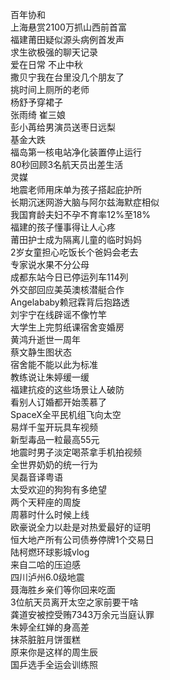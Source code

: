 百年协和  
上海悬赏2100万抓山西前首富  
福建莆田疑似源头病例首发声  
求生欲极强的聊天记录  
爱在日常 不止中秋  
撒贝宁我在台里没几个朋友了  
挑时间上厕所的老师  
杨舒予穿裙子  
张雨绮 崔三娘  
彭小苒给男演员送枣日远梨  
基金大跌  
福岛第一核电站净化装置停止运行  
80秒回顾3名航天员出差生活  
灵媒  
地震老师用床单为孩子搭起庇护所  
长期沉迷网游大脑与阿尔兹海默症相似  
我国育龄夫妇不孕不育率12%至18%  
福建的孩子懂事得让人心疼  
莆田护士成为隔离儿童的临时妈妈  
2岁女童担心吃饭长个爸妈会老去  
专家说水果不分公母  
成都东站今日已停运列车114列  
外交部回应美英澳核潜艇合作  
Angelababy赖冠霖背后抱路透  
刘宇宁在线辟谣不像竹竿  
大学生上完剪纸课宿舍变婚房  
黄鸿升逝世一周年  
蔡文静生图状态  
宿舍能不能以此为标准  
教练说让朱婷缓一缓  
福建抗疫的这些场景让人破防  
看别人订婚都开始羡慕了  
SpaceX全平民机组飞向太空  
易烊千玺开玩具车视频  
新型毒品一粒最高55元  
地震时男子淡定喝茶拿手机拍视频  
全世界奶奶的统一行为  
吴磊音译粤语  
太受欢迎的狗狗有多绝望  
两个天秤座的周旋  
周慕时什么时候上线  
欧豪说全力以赴是对热爱最好的证明  
恒大地产所有公司债券停牌1个交易日  
陆柯燃环球影城vlog  
来自二哈的压迫感  
四川泸州6.0级地震  
聂海胜乡亲们等你回来吃面  
3位航天员离开太空之家前要干啥  
龚道安被控受贿7343万余元当庭认罪  
朱婷全红婵的身高差  
抹茶脏脏月饼蛋糕  
原来你是这样的周生辰  
国乒选手全运会训练照  
